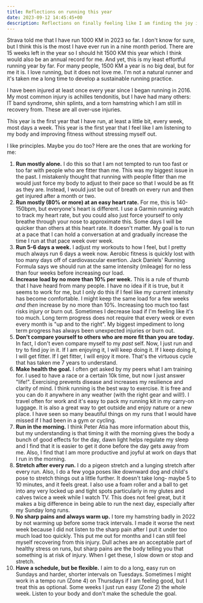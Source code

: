 ```yaml
---
title: Reflections on running this year
date: 2023-09-12 14:45:45+00
description: Reflections on finally feeling like I am finding the joy in running and the principles I have picked up along the way.
---
```


Strava told me that I have run 1000 KM in 2023 so far. I don't know for sure, but I think this is the most I have ever run in a nine month period. There are 15 weeks left in the year so I should hit 1500 KM this year which I think would also be an annual record for me. And yet, this is my least effortful running year by far. For many people, 1500 KM a year is no big deal, but for me it is. I love running, but it does not love me. I'm not a natural runner and it's taken me a long time to develop a sustainable running practice.

I have been injured at least once every year since I began running in 2016. My most common injury is achilles tendonitis, but I have had many others: IT band syndrome, shin splints, and a torn hamstring which I am still in recovery from. These are all over-use injuries.

This year is the first year that I have run, at least a little bit, every week, most days a week. This year is the first year that I feel like I am listening to my body and improving fitness without stressing myself out.

I like principles. Maybe you do too? Here are the ones that are working for me:

1. **Run mostly alone.** I do this so that I am not tempted to run too fast or too far with people who are fitter than me. This was my biggest issue in the past. I mistakenly thought that running with people fitter than me would just force my body to adjust to their pace so that I would be as fit as they are. Instead, I would just be out of breath on every run and then get injured after a month or two.
2. **Run mostly (80% or more) at an easy heart rate.** For me, this is 140-150bpm, but everyone's heart is different. I use a Garmin running watch to track my heart rate, but you could also just force yourself to only breathe through your nose to approximate this. Some days I will be quicker than others at this heart rate. It doesn't matter. My goal is to run at a pace that I can hold a conversation at and gradually increase the time I run at that pace week over week.
3. **Run 5-6 days a week.** I adjust my workouts to how I feel, but I pretty much always run 6 days a week now. Aerobic fitness is quickly lost with too many days off of cardiovascular exertion. Jack Daniels' Running Formula says we should run at the same intensity (mileage) for no less than four weeks before increasing our load.
4. **Increase load by no more than 10% per week.** This is a rule of thumb that I have heard from many people. I have no idea if it is true, but it seems to work for me, but I only do this if I feel like my current intensity has become comfortable. I might keep the same load for a few weeks _and then_ increase by no more than 10%. Increasing too much too fast risks injury or burn out. Sometimes I decrease load if I'm feeling like it's too much. Long term progress does not require that every week or even every month is "up and to the right". My biggest impediment to long term progress has always been unexpected injuries or burn out.
5. **Don't compare yourself to others who are more fit than you are today.** In fact, I don't even compare myself to my _past_ self. Now, I just run and try to find joy in it. If I am enjoying it, I will keep doing it. If I keep doing it, I will get fitter. If I get fitter, I will enjoy it more. That's the virtuous cycle that has taken me 7 years to understand.
6. **Make health the goal.** I often get asked by my peers what I am training for. I used to have a race or a certain 10k time, but now I just answer "life!". Exercising prevents disease and increases my resilience and clarity of mind. I think running is the best way to exercise. It is free and you can do it anywhere in any weather (with the right gear and will!). I travel often for work and it's easy to pack my running kit in my carry-on luggage. It is also a great way to get outside and enjoy nature or a new place. I have seen so many beautiful things on my runs that I would have missed if I had been in a gym or cycling.
7. **Run in the morning.** I think Peter Atia has more information about this, but my understanding is that timing it with the morning gives the body a bunch of good effects for the day, dawn light helps regulate my sleep and I find that it is easier to get it done before the day gets away from me. Also, I find that I am more productive and joyful at work on days that I run in the morning.
8. **Stretch after every run.** I do a pigeon stretch and a lunging stretch after every run. Also, I do a few yoga poses like downward dog and child's pose to stretch things out a little further. It doesn't take long- maybe 5 to 10 minutes, and it feels great. I also use a foam roller and a ball to get into any very locked up and tight spots particularly in my glutes and calves twice a week while I watch TV. This does not feel great, but it makes a big difference in being able to run the next day, especially after my Sunday long runs.
9. **No sharp pains and always warm up.** I tore my hamstring badly in 2022 by not warming up before some track intervals. I made it worse the next week because I did not listen to the sharp pain after I put it under too much load too quickly. This put me out for months and I can still feel myself recovering from this injury. Dull aches are an acceptable part of healthy stress on runs, but sharp pains are the body telling you that something is at risk of injury. When I get these, I slow down or stop and stretch.
10. **Have a schedule, but be flexible.** I aim to do a long, easy run on Sundays and harder, shorter intervals on Tuesdays. Sometimes I might work in a tempo run (Zone 4) on Thursdays if I am feeling good, but I treat this as optional. Some weeks I just run easy (Zone 2) the whole week. Listen to your body and don't make the schedule the goal.